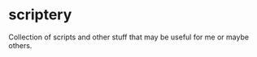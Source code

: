scriptery
=========

Collection of scripts and other stuff that may be useful for me or maybe others.
